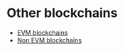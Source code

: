 # Other blockchains

* [EVM blockchains](./evm_blockchains/evm.md)
* [Non EVM blockchains](./non_evm_blockchains/README.md)

